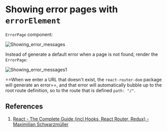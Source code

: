 # Showing error pages with `errorElement`



`ErrorPage` component:

![Showing_error_messages](..\..\img\Showing_error_messages.jpg)

Instead of generate a default error when a page is not found, render the `ErrorPage`:

![Showing_error_messages1](..\..\img\Showing_error_messages1.jpg)

==When we enter a URL that doesn't exist, the `react-router-dom` package will generate an error==, and that error will automatically bubble up to the root route definition, so to the route that is defined `path: "/"`.

## References

1. [React - The Complete Guide (incl Hooks, React Router, Redux) - Maximilian Schwarzmüller](https://www.udemy.com/course/react-the-complete-guide-incl-redux/)